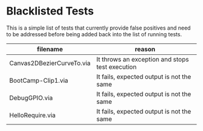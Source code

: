 # Blacklisted Tests

This is a simple list of tests that currently provide false positives and need to be addressed before being added back into the list of running tests.

filename                       | reason
-------------------------------|-------------------------------------
Canvas2DBezierCurveTo.via      | It throws an exception and stops test execution
BootCamp-Clip1.via             | It fails, expected output is not the same
DebugGPIO.via                  | It fails, expected output is not the same
HelloRequire.via               | It fails, expected output is not the same
